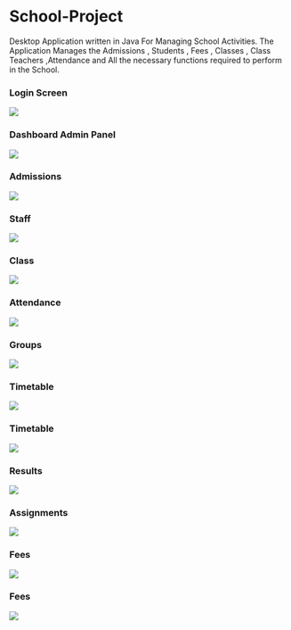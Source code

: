 # School-Project
Desktop Application written in Java For Managing School Activities. The Application Manages the Admissions , Students , Fees , Classes , Class Teachers ,Attendance and All the necessary functions required to perform in the School.

### Login Screen
![](images/Login.JPG)

### Dashboard Admin Panel
![](images/Dashboard.JPG)

### Admissions
![](images/Admissions.JPG)

### Staff
![](images/Staff.JPG)

### Class
![](images/Class.JPG)

### Attendance
![](images/Attendance.JPG)

### Groups
![](images/Groups.JPG)

### Timetable
![](images/Timetable.JPG)

### Timetable
![](images/Subject.JPG)

### Results
![](images/Results.JPG)

### Assignments
![](images/Assignment.JPG)

### Fees
![](images/Fees.JPG)

### Fees
![](images/Projects.JPG)
